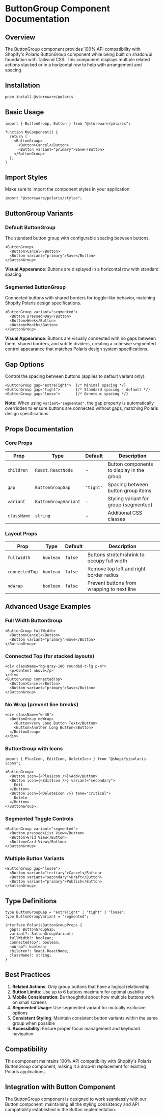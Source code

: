 # ButtonGroup Component Documentation

## Overview

The ButtonGroup component provides 100% API compatibility with Shopify's Polaris ButtonGroup component while being built on shadcn/ui foundation with Tailwind CSS. This component displays multiple related actions stacked or in a horizontal row to help with arrangement and spacing.

## Installation

```bash
pnpm install @storeware/polaris
```

## Basic Usage

```tsx
import { ButtonGroup, Button } from "@storeware/polaris";

function MyComponent() {
  return (
    <ButtonGroup>
      <Button>Cancel</Button>
      <Button variant="primary">Save</Button>
    </ButtonGroup>
  );
}
```

## Import Styles

Make sure to import the component styles in your application:

```tsx
import "@storeware/polaris/styles";
```

## ButtonGroup Variants

### Default ButtonGroup

The standard button group with configurable spacing between buttons.

```tsx
<ButtonGroup>
  <Button>Cancel</Button>
  <Button variant="primary">Save</Button>
</ButtonGroup>
```

**Visual Appearance**: Buttons are displayed in a horizontal row with standard spacing.

### Segmented ButtonGroup

Connected buttons with shared borders for toggle-like behavior, matching Shopify Polaris design specifications.

```tsx
<ButtonGroup variant="segmented">
  <Button pressed>Day</Button>
  <Button>Week</Button>
  <Button>Month</Button>
</ButtonGroup>
```

**Visual Appearance**: Buttons are visually connected with no gaps between them, shared borders, and subtle dividers, creating a cohesive segmented control appearance that matches Polaris design system specifications.

## Gap Options

Control the spacing between buttons (applies to default variant only):

```tsx
<ButtonGroup gap="extraTight">  {/* Minimal spacing */}
<ButtonGroup gap="tight">       {/* Standard spacing - default */}
<ButtonGroup gap="loose">       {/* Generous spacing */}
```

**Note**: When using `variant="segmented"`, the gap property is automatically overridden to ensure buttons are connected without gaps, matching Polaris design specifications.

## Props Documentation

### Core Props

| Prop        | Type                 | Default   | Description                               |
| ----------- | -------------------- | --------- | ----------------------------------------- |
| `children`  | `React.ReactNode`    | -         | Button components to display in the group |
| `gap`       | `ButtonGroupGap`     | `"tight"` | Spacing between button group items        |
| `variant`   | `ButtonGroupVariant` | -         | Styling variant for group (segmented)     |
| `className` | `string`             | -         | Additional CSS classes                    |

### Layout Props

| Prop           | Type      | Default | Description                                 |
| -------------- | --------- | ------- | ------------------------------------------- |
| `fullWidth`    | `boolean` | `false` | Buttons stretch/shrink to occupy full width |
| `connectedTop` | `boolean` | `false` | Remove top left and right border radius     |
| `noWrap`       | `boolean` | `false` | Prevent buttons from wrapping to next line  |

## Advanced Usage Examples

### Full Width ButtonGroup

```tsx
<ButtonGroup fullWidth>
  <Button>Cancel</Button>
  <Button variant="primary">Save</Button>
</ButtonGroup>
```

### Connected Top (for stacked layouts)

```tsx
<div className="bg-gray-100 rounded-t-lg p-4">
  <p>Content above</p>
</div>
<ButtonGroup connectedTop>
  <Button>Cancel</Button>
  <Button variant="primary">Save</Button>
</ButtonGroup>
```

### No Wrap (prevent line breaks)

```tsx
<div className="w-40">
  <ButtonGroup noWrap>
    <Button>Very Long Button Text</Button>
    <Button>Another Long Button</Button>
  </ButtonGroup>
</div>
```

### ButtonGroup with Icons

```tsx
import { PlusIcon, EditIcon, DeleteIcon } from "@shopify/polaris-icons";

<ButtonGroup>
  <Button icon={<PlusIcon />}>Add</Button>
  <Button icon={<EditIcon />} variant="secondary">
    Edit
  </Button>
  <Button icon={<DeleteIcon />} tone="critical">
    Delete
  </Button>
</ButtonGroup>;
```

### Segmented Toggle Controls

```tsx
<ButtonGroup variant="segmented">
  <Button pressed>List View</Button>
  <Button>Grid View</Button>
  <Button>Card View</Button>
</ButtonGroup>
```

### Multiple Button Variants

```tsx
<ButtonGroup gap="loose">
  <Button variant="tertiary">Cancel</Button>
  <Button variant="secondary">Draft</Button>
  <Button variant="primary">Publish</Button>
</ButtonGroup>
```

## Type Definitions

```tsx
type ButtonGroupGap = "extraTight" | "tight" | "loose";
type ButtonGroupVariant = "segmented";

interface PolarisButtonGroupProps {
  gap?: ButtonGroupGap;
  variant?: ButtonGroupVariant;
  fullWidth?: boolean;
  connectedTop?: boolean;
  noWrap?: boolean;
  children?: React.ReactNode;
  className?: string;
}
```

## Best Practices

1. **Related Actions**: Only group buttons that have a logical relationship
2. **Button Limits**: Use up to 6 buttons maximum for optimal usability
3. **Mobile Consideration**: Be thoughtful about how multiple buttons work on small screens
4. **Segmented Usage**: Use segmented variant for mutually exclusive options
5. **Consistent Styling**: Maintain consistent button variants within the same group when possible
6. **Accessibility**: Ensure proper focus management and keyboard navigation

## Compatibility

This component maintains 100% API compatibility with Shopify's Polaris ButtonGroup component, making it a drop-in replacement for existing Polaris applications.

## Integration with Button Component

The ButtonGroup component is designed to work seamlessly with our Button component, maintaining all the styling consistency and API compatibility established in the Button implementation.
